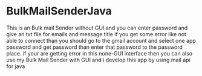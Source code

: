 # BulkMailSenderJava
This is an Bulk mail Sender without GUI and you can enter password and give an txt file for emails and message title 
if you get some error like not able to connect than you should go to the gmail account and select one app password and get password than enter that password 
to the password place. if your are getting error in this none-GUI interface then you can also use my Bulk Mail Sender with GUI and i develop this app
by using mail api for java
